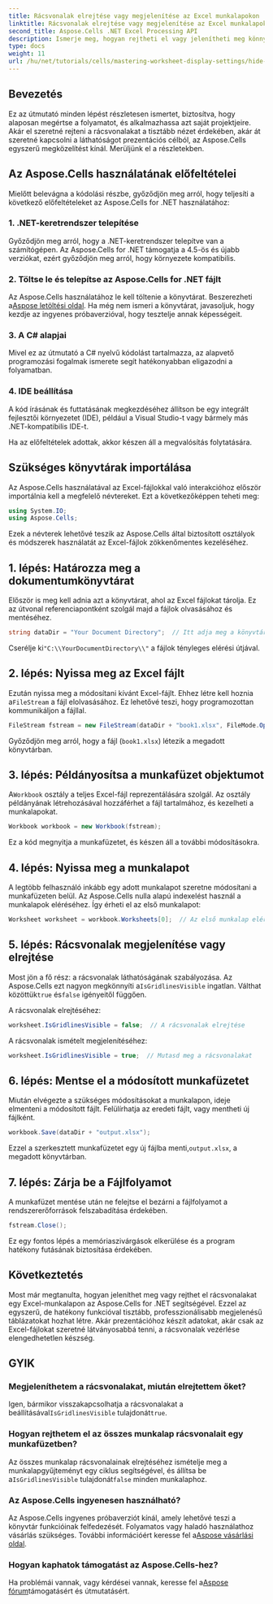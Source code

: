 ```yaml
---
title: Rácsvonalak elrejtése vagy megjelenítése az Excel munkalapokon
linktitle: Rácsvonalak elrejtése vagy megjelenítése az Excel munkalapokon
second_title: Aspose.Cells .NET Excel Processing API
description: Ismerje meg, hogyan rejtheti el vagy jelenítheti meg könnyedén a rácsvonalakat az Excel-munkalapokon az Aspose.Cells for .NET segítségével. Ez az átfogó oktatóanyag lépésről lépésre tartalmazza az utasításokat.
type: docs
weight: 11
url: /hu/net/tutorials/cells/mastering-worksheet-display-settings/hide-display-gridlines/
---
```

## Bevezetés

Ez az útmutató minden lépést részletesen ismertet, biztosítva, hogy alaposan megértse a folyamatot, és alkalmazhassa azt saját projektjeire. Akár el szeretné rejteni a rácsvonalakat a tisztább nézet érdekében, akár át szeretné kapcsolni a láthatóságot prezentációs célból, az Aspose.Cells egyszerű megközelítést kínál. Merüljünk el a részletekben.

## Az Aspose.Cells használatának előfeltételei

Mielőtt belevágna a kódolási részbe, győződjön meg arról, hogy teljesíti a következő előfeltételeket az Aspose.Cells for .NET használatához:

### 1. .NET-keretrendszer telepítése
Győződjön meg arról, hogy a .NET-keretrendszer telepítve van a számítógépen. Az Aspose.Cells for .NET támogatja a 4.5-ös és újabb verziókat, ezért győződjön meg arról, hogy környezete kompatibilis.

### 2. Töltse le és telepítse az Aspose.Cells for .NET fájlt
Az Aspose.Cells használatához le kell töltenie a könyvtárat. Beszerezheti a[Aspose letöltési oldal](https://releases.aspose.com/cells/net/). Ha még nem ismeri a könyvtárat, javasoljuk, hogy kezdje az ingyenes próbaverzióval, hogy tesztelje annak képességeit.

### 3. A C# alapjai
Mivel ez az útmutató a C# nyelvű kódolást tartalmazza, az alapvető programozási fogalmak ismerete segít hatékonyabban eligazodni a folyamatban.

### 4. IDE beállítása
A kód írásának és futtatásának megkezdéséhez állítson be egy integrált fejlesztői környezetet (IDE), például a Visual Studio-t vagy bármely más .NET-kompatibilis IDE-t.

Ha az előfeltételek adottak, akkor készen áll a megvalósítás folytatására.

## Szükséges könyvtárak importálása

Az Aspose.Cells használatával az Excel-fájlokkal való interakcióhoz először importálnia kell a megfelelő névtereket. Ezt a következőképpen teheti meg:

```csharp
using System.IO;
using Aspose.Cells;
```

Ezek a névterek lehetővé teszik az Aspose.Cells által biztosított osztályok és módszerek használatát az Excel-fájlok zökkenőmentes kezeléséhez.

## 1. lépés: Határozza meg a dokumentumkönyvtárat

Először is meg kell adnia azt a könyvtárat, ahol az Excel fájlokat tárolja. Ez az útvonal referenciapontként szolgál majd a fájlok olvasásához és mentéséhez.

```csharp
string dataDir = "Your Document Directory";  // Itt adja meg a könyvtárát
```

 Cserélje ki`"C:\\YourDocumentDirectory\\"` a fájlok tényleges elérési útjával.

## 2. lépés: Nyissa meg az Excel fájlt

 Ezután nyissa meg a módosítani kívánt Excel-fájlt. Ehhez létre kell hoznia a`FileStream` a fájl elolvasásához. Ez lehetővé teszi, hogy programozottan kommunikáljon a fájllal.

```csharp
FileStream fstream = new FileStream(dataDir + "book1.xlsx", FileMode.Open);
```

Győződjön meg arról, hogy a fájl (`book1.xlsx`) létezik a megadott könyvtárban.

## 3. lépés: Példányosítsa a munkafüzet objektumot

 A`Workbook` osztály a teljes Excel-fájl reprezentálására szolgál. Az osztály példányának létrehozásával hozzáférhet a fájl tartalmához, és kezelheti a munkalapokat.

```csharp
Workbook workbook = new Workbook(fstream);
```

Ez a kód megnyitja a munkafüzetet, és készen áll a további módosításokra.

## 4. lépés: Nyissa meg a munkalapot

A legtöbb felhasználó inkább egy adott munkalapot szeretne módosítani a munkafüzeten belül. Az Aspose.Cells nulla alapú indexelést használ a munkalapok eléréséhez. Így érheti el az első munkalapot:

```csharp
Worksheet worksheet = workbook.Worksheets[0];  // Az első munkalap elérése
```

## 5. lépés: Rácsvonalak megjelenítése vagy elrejtése

Most jön a fő rész: a rácsvonalak láthatóságának szabályozása. Az Aspose.Cells ezt nagyon megkönnyíti a`IsGridlinesVisible` ingatlan. Válthat közöttük`true` és`false` igényeitől függően.

A rácsvonalak elrejtéséhez:

```csharp
worksheet.IsGridlinesVisible = false;  // A rácsvonalak elrejtése
```

A rácsvonalak ismételt megjelenítéséhez:

```csharp
worksheet.IsGridlinesVisible = true;  // Mutasd meg a rácsvonalakat
```

## 6. lépés: Mentse el a módosított munkafüzetet

Miután elvégezte a szükséges módosításokat a munkalapon, ideje elmenteni a módosított fájlt. Felülírhatja az eredeti fájlt, vagy mentheti új fájlként.

```csharp
workbook.Save(dataDir + "output.xlsx");
```

 Ezzel a szerkesztett munkafüzetet egy új fájlba menti,`output.xlsx`, a megadott könyvtárban.

## 7. lépés: Zárja be a Fájlfolyamot

A munkafüzet mentése után ne felejtse el bezárni a fájlfolyamot a rendszererőforrások felszabadítása érdekében.

```csharp
fstream.Close();
```

Ez egy fontos lépés a memóriaszivárgások elkerülése és a program hatékony futásának biztosítása érdekében.

## Következtetés

Most már megtanulta, hogyan jeleníthet meg vagy rejthet el rácsvonalakat egy Excel-munkalapon az Aspose.Cells for .NET segítségével. Ezzel az egyszerű, de hatékony funkcióval tisztább, professzionálisabb megjelenésű táblázatokat hozhat létre. Akár prezentációhoz készít adatokat, akár csak az Excel-fájlokat szeretné látványosabbá tenni, a rácsvonalak vezérlése elengedhetetlen készség.

## GYIK

### Megjeleníthetem a rácsvonalakat, miután elrejtettem őket?
 Igen, bármikor visszakapcsolhatja a rácsvonalakat a beállításával`IsGridlinesVisible` tulajdonát`true`.

### Hogyan rejthetem el az összes munkalap rácsvonalait egy munkafüzetben?
 Az összes munkalap rácsvonalainak elrejtéséhez ismételje meg a munkalapgyűjteményt egy ciklus segítségével, és állítsa be a`IsGridlinesVisible` tulajdonát`false` minden munkalaphoz.

### Az Aspose.Cells ingyenesen használható?
 Az Aspose.Cells ingyenes próbaverziót kínál, amely lehetővé teszi a könyvtár funkcióinak felfedezését. Folyamatos vagy haladó használathoz vásárlás szükséges. További információért keresse fel a[Aspose vásárlási oldal](https://purchase.aspose.com/buy).

### Hogyan kaphatok támogatást az Aspose.Cells-hez?
 Ha problémái vannak, vagy kérdései vannak, keresse fel a[Aspose fórum](https://forum.aspose.com/c/cells/9)támogatásért és útmutatásért.